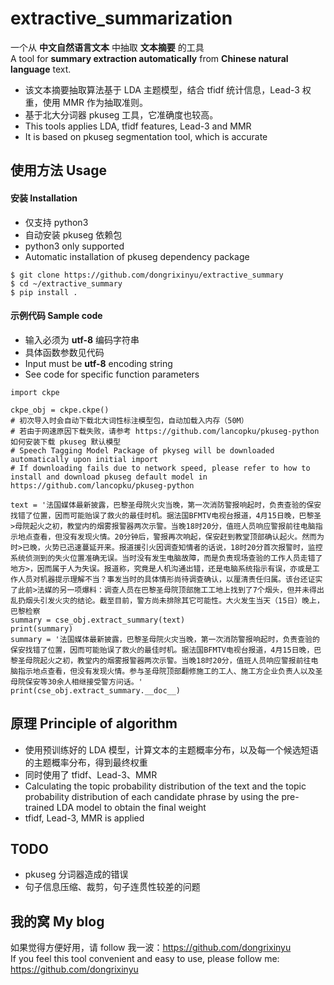# extractive_summarization

一个从 **中文自然语言文本**  中抽取 **文本摘要** 的工具  
A tool for **summary extraction automatically** from **Chinese natural language** text.

- 该文本摘要抽取算法基于 LDA 主题模型，结合 tfidf 统计信息，Lead-3 权重，使用 MMR 作为抽取准则。
- 基于北大分词器 pkuseg 工具，它准确度也较高。  
- This tools applies LDA, tfidf features, Lead-3 and MMR
- It is based on pkuseg segmentation tool, which is accurate

## 使用方法 Usage

#### 安装 Installation
- 仅支持 python3  
- 自动安装 pkuseg 依赖包   
- python3 only supported  
- Automatic installation of pkuseg dependency package  


```
$ git clone https://github.com/dongrixinyu/extractive_summary
$ cd ~/extractive_summary
$ pip install .
```


#### 示例代码 Sample code 

- 输入必须为 **utf-8** 编码字符串  
- 具体函数参数见代码  
- Input must be **utf-8** encoding string  
- See code for specific function parameters  


```
import ckpe    

ckpe_obj = ckpe.ckpe()
# 初次导入时会自动下载北大词性标注模型包，自动加载入内存（50M）  
# 若由于网速原因下载失败，请参考 https://github.com/lancopku/pkuseg-python 如何安装下载 pkuseg 默认模型  
# Speech Tagging Model Package of pkyseg will be downloaded automatically upon initial import  
# If downloading fails due to network speed, please refer to how to install and download pkuseg default model in https://github.com/lancopku/pkuseg-python  

text = '法国媒体最新披露，巴黎圣母院火灾当晚，第一次消防警报响起时，负责查验的保安找错了位置，因而可能贻误了救火的最佳时机。据法国BFMTV电视台报道，4月15日晚，巴黎圣>母院起火之初，教堂内的烟雾报警器两次示警。当晚18时20分，值班人员响应警报前往电脑指示地点查看，但没有发现火情。20分钟后，警报再次响起，保安赶到教堂顶部确认起火。然而为时>已晚，火势已迅速蔓延开来。报道援引火因调查知情者的话说，18时20分首次报警时，监控系统侦测到的失火位置准确无误。当时没有发生电脑故障，而是负责现场查验的工作人员走错了地方>，因而属于人为失误。报道称，究竟是人机沟通出错，还是电脑系统指示有误，亦或是工作人员对机器提示理解不当？事发当时的具体情形尚待调查确认，以厘清责任归属。该台还证实了此前>法媒的另一项爆料：调查人员在巴黎圣母院顶部施工工地上找到了7个烟头，但并未得出乱扔烟头引发火灾的结论。截至目前，警方尚未排除其它可能性。大火发生当天（15日）晚上，巴黎检察
summary = cse_obj.extract_summary(text)
print(summary)
summary = '法国媒体最新披露，巴黎圣母院火灾当晚，第一次消防警报响起时，负责查验的保安找错了位置，因而可能贻误了救火的最佳时机。据法国BFMTV电视台报道，4月15日晚，巴黎圣母院起火之初，教堂内的烟雾报警器两次示警。当晚18时20分，值班人员响应警报前往电脑指示地点查看，但没有发现火情。参与圣母院顶部翻修施工的工人、施工方企业负责人以及圣 母院保安等30余人相继接受警方问话。'
print(cse_obj.extract_summary.__doc__)
```

## 原理 Principle of algorithm

- 使用预训练好的 LDA 模型，计算文本的主题概率分布，以及每一个候选短语的主题概率分布，得到最终权重 
- 同时使用了 tfidf、Lead-3、MMR 
- Calculating the topic probability distribution of the text and the topic probability distribution of each candidate phrase by using the pre-trained LDA model to obtain the final weight  
- tfidf, Lead-3, MMR is applied

## TODO
- pkuseg 分词器造成的错误
- 句子信息压缩、裁剪，句子连贯性较差的问题

## 我的窝 My blog  

如果觉得方便好用，请 follow 我一波：https://github.com/dongrixinyu  
If you feel this tool convenient and easy to use, please follow me: https://github.com/dongrixinyu


